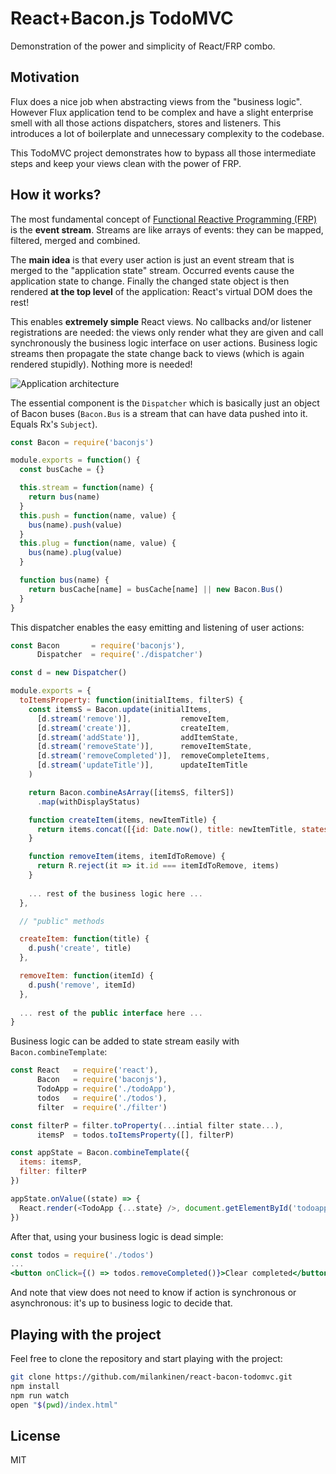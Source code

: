 # React+Bacon.js TodoMVC

Demonstration of the power and simplicity of React/FRP combo.

## Motivation

Flux does a nice job when abstracting views from the "business logic".
However Flux application tend to be complex and have a slight enterprise
smell with all those actions dispatchers, stores and listeners. This
introduces a lot of boilerplate and unnecessary complexity to the 
codebase. 

This TodoMVC project demonstrates how to bypass all those intermediate 
steps and keep your views clean with the power of FRP.

## How it works?

The most fundamental concept of [Functional Reactive Programming (FRP)](http://en.wikipedia.org/wiki/Functional_reactive_programming)
is the **event stream**. Streams are like arrays of events: they can be mapped, 
filtered, merged and combined. 

The **main idea** is that every user action is just an event stream that is merged 
to the "application state" stream. Occurred events cause the application state to 
change. Finally the changed state object is then rendered **at the top level** of
the application: React's virtual DOM does the rest!

This enables **extremely simple** React views. No callbacks and/or listener 
registrations are needed: the views only render what they are given and
call synchronously the business logic interface on user actions. Business logic
streams then propagate the state change back to views (which is again rendered
stupidly). Nothing more is needed!

![Application architecture](doc/diagram.png)

The essential component is the `Dispatcher` which is basically just an object
of Bacon buses (`Bacon.Bus` is a stream that can have data pushed into it. Equals Rx's `Subject`).

```javascript
const Bacon = require('baconjs')

module.exports = function() {
  const busCache = {}

  this.stream = function(name) {
    return bus(name)
  }
  this.push = function(name, value) {
    bus(name).push(value)
  }
  this.plug = function(name, value) {
    bus(name).plug(value)
  }

  function bus(name) {
    return busCache[name] = busCache[name] || new Bacon.Bus()
  }
}
```

This dispatcher enables the easy emitting and listening of user actions:

```javascript
const Bacon       = require('baconjs'),
      Dispatcher  = require('./dispatcher')

const d = new Dispatcher()

module.exports = {
  toItemsProperty: function(initialItems, filterS) {
    const itemsS = Bacon.update(initialItems,
      [d.stream('remove')],           removeItem,
      [d.stream('create')],           createItem,
      [d.stream('addState')],         addItemState,
      [d.stream('removeState')],      removeItemState,
      [d.stream('removeCompleted')],  removeCompleteItems,
      [d.stream('updateTitle')],      updateItemTitle
    )

    return Bacon.combineAsArray([itemsS, filterS])
      .map(withDisplayStatus)

    function createItem(items, newItemTitle) {
      return items.concat([{id: Date.now(), title: newItemTitle, states: []}])
    }

    function removeItem(items, itemIdToRemove) {
      return R.reject(it => it.id === itemIdToRemove, items)
    }
    
    ... rest of the business logic here ...
  },

  // "public" methods

  createItem: function(title) {
    d.push('create', title)
  },

  removeItem: function(itemId) {
    d.push('remove', itemId)
  },
  
  ... rest of the public interface here ...
}
```

Business logic can be added to state stream easily with `Bacon.combineTemplate`:

```javascript
const React   = require('react'),
      Bacon   = require('baconjs'),
      TodoApp = require('./todoApp'),
      todos   = require('./todos'),
      filter  = require('./filter')

const filterP = filter.toProperty(...intial filter state...),
      itemsP  = todos.toItemsProperty([], filterP)

const appState = Bacon.combineTemplate({
  items: itemsP,
  filter: filterP
})

appState.onValue((state) => {
  React.render(<TodoApp {...state} />, document.getElementById('todoapp'))
})
```

After that, using your business logic is dead simple:

```jsx
const todos = require('./todos')
...
<button onClick={() => todos.removeCompleted()}>Clear completed</button>
```

And note that view does not need to know if action is synchronous or
asynchronous: it's up to business logic to decide that.


## Playing with the project

Feel free to clone the repository and start playing with the project:

```bash 
git clone https://github.com/milankinen/react-bacon-todomvc.git
npm install
npm run watch
open "$(pwd)/index.html"
```

## License

MIT


